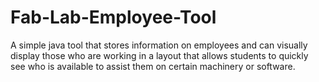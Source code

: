 # Fab-Lab-Employee-Tool
A simple java tool that stores information on employees and can visually display those who are working in a layout that allows students to quickly see who is available to assist them on certain machinery or software. 


